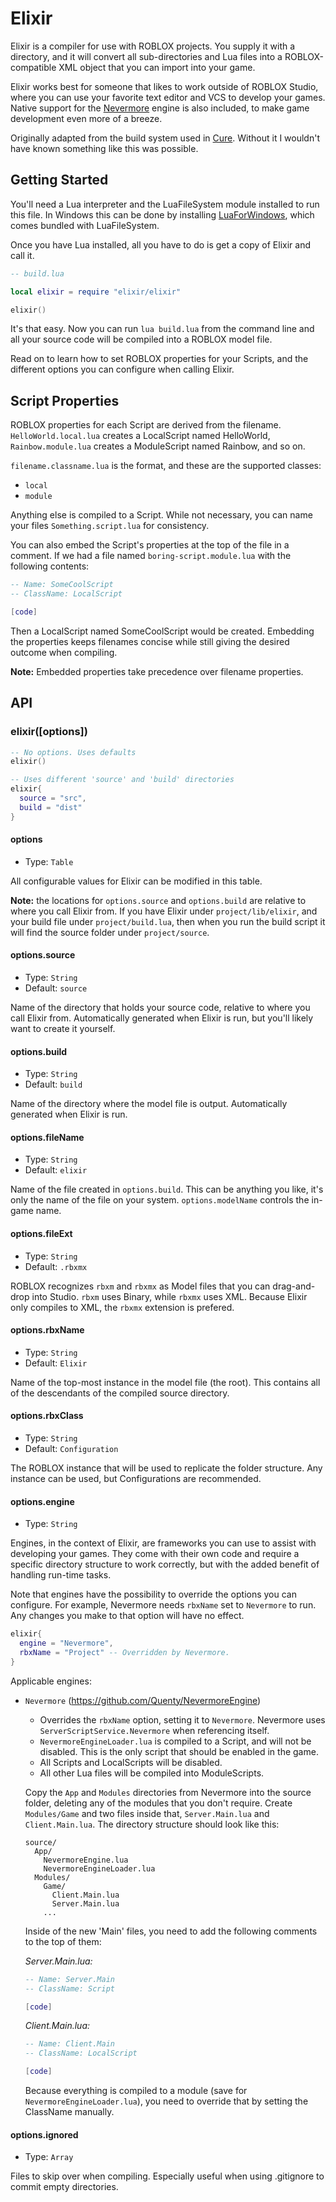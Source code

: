 # Elixir

Elixir is a compiler for use with ROBLOX projects. You supply it with a directory, and it will convert all sub-directories and Lua files into a ROBLOX-compatible XML object that you can import into your game.

Elixir works best for someone that likes to work outside of ROBLOX Studio, where you can use your favorite text editor and VCS to develop your games. Native support for the [Nevermore](https://github.com/Quenty/NevermoreEngine) engine is also included, to make game development even more of a breeze.

Originally adapted from the build system used in [Cure](https://github.com/Anaminus/roblox-cure). Without it I wouldn't have known something like this was possible.

## Getting Started

You'll need a Lua interpreter and the LuaFileSystem module installed to run this file. In Windows this can be done by installing [LuaForWindows]( https://code.google.com/p/luaforwindows/), which comes bundled with LuaFileSystem.

Once you have Lua installed, all you have to do is get a copy of Elixir and call it.

```lua
-- build.lua

local elixir = require "elixir/elixir"

elixir()
```

It's that easy. Now you can run `lua build.lua` from the command line and all your source code will be compiled into a ROBLOX model file.

Read on to learn how to set ROBLOX properties for your Scripts, and the different options you can configure when calling Elixir.

## Script Properties

ROBLOX properties for each Script are derived from the filename. `HelloWorld.local.lua` creates a LocalScript named HelloWorld, `Rainbow.module.lua` creates a ModuleScript named Rainbow, and so on.

`filename.classname.lua` is the format, and these are the supported classes:

- `local`
- `module`

Anything else is compiled to a Script. While not necessary, you can name your files `Something.script.lua` for consistency.

You can also embed the Script's properties at the top of the file in a comment. If we had a file named `boring-script.module.lua` with the following contents:

```lua
-- Name: SomeCoolScript
-- ClassName: LocalScript

[code]
```

Then a LocalScript named SomeCoolScript would be created. Embedding the properties keeps filenames concise while still giving the desired outcome when compiling.

**Note:** Embedded properties take precedence over filename properties.

## API

### elixir([options])

```lua
-- No options. Uses defaults
elixir()

-- Uses different 'source' and 'build' directories
elixir{
  source = "src",
  build = "dist"
}
```

#### options

- Type: `Table`

All configurable values for Elixir can be modified in this table.

**Note:** the locations for `options.source` and `options.build` are relative to where you call Elixir from. If you have Elixir under `project/lib/elixir`, and your build file under `project/build.lua`, then when you run the build script it will find the source folder under `project/source`.

#### options.source

- Type: `String`
- Default: `source`

Name of the directory that holds your source code, relative to where you call Elixir from. Automatically generated when Elixir is run, but you'll likely want to create it yourself.

#### options.build

- Type: `String`
- Default: `build`

Name of the directory where the model file is output. Automatically generated when Elixir is run.

#### options.fileName

- Type: `String`
- Default: `elixir`

Name of the file created in `options.build`. This can be anything you like, it's only the name of the file on your system. `options.modelName` controls the in-game name.

#### options.fileExt

- Type: `String`
- Default: `.rbxmx`

ROBLOX recognizes `rbxm` and `rbxmx` as Model files that you can drag-and-drop into Studio. `rbxm` uses Binary, while `rbxmx` uses XML. Because Elixir only compiles to XML, the `rbxmx` extension is prefered.

#### options.rbxName

- Type: `String`
- Default: `Elixir`

Name of the top-most instance in the model file (the root). This contains all of the descendants of the compiled source directory.

#### options.rbxClass

- Type: `String`
- Default: `Configuration`

The ROBLOX instance that will be used to replicate the folder structure. Any instance can be used, but Configurations are recommended.

#### options.engine

- Type: `String`

Engines, in the context of Elixir, are frameworks you can use to assist with developing your games. They come with their own code and require a specific directory structure to work correctly, but with the added benefit of handling run-time tasks.

Note that engines have the possibility to override the options you can configure. For example, Nevermore needs `rbxName` set to `Nevermore` to run. Any changes you make to that option will have no effect.

```lua
elixir{
  engine = "Nevermore",
  rbxName = "Project" -- Overridden by Nevermore.
}
```


Applicable engines:

- `Nevermore` (https://github.com/Quenty/NevermoreEngine)

  - Overrides the `rbxName` option, setting it to `Nevermore`. Nevermore uses `ServerScriptService.Nevermore` when referencing itself.
  - `NevermoreEngineLoader.lua` is compiled to a Script, and will not be disabled. This is the only script that should be enabled in the game.
  - All Scripts and LocalScripts will be disabled.
  - All other Lua files will be compiled into ModuleScripts.

  Copy the `App` and `Modules` directories from Nevermore into the source folder, deleting any of the modules that you don't require. Create `Modules/Game` and two files inside that, `Server.Main.lua` and `Client.Main.lua`. The directory structure should look like this:

  ```
  source/
    App/
      NevermoreEngine.lua
      NevermoreEngineLoader.lua
    Modules/
      Game/
        Client.Main.lua
        Server.Main.lua
      ...
  ```

  Inside of the new 'Main' files, you need to add the following comments to the top of them:

  *Server.Main.lua:*

  ```lua
  -- Name: Server.Main
  -- ClassName: Script

  [code]
  ```

  *Client.Main.lua:*

  ```lua
  -- Name: Client.Main
  -- ClassName: LocalScript

  [code]
  ```

  Because everything is compiled to a module (save for `NevermoreEngineLoader.lua`), you need to override that by setting the ClassName manually.

#### options.ignored

- Type: `Array`

Files to skip over when compiling. Especially useful when using .gitignore to commit empty directories.
